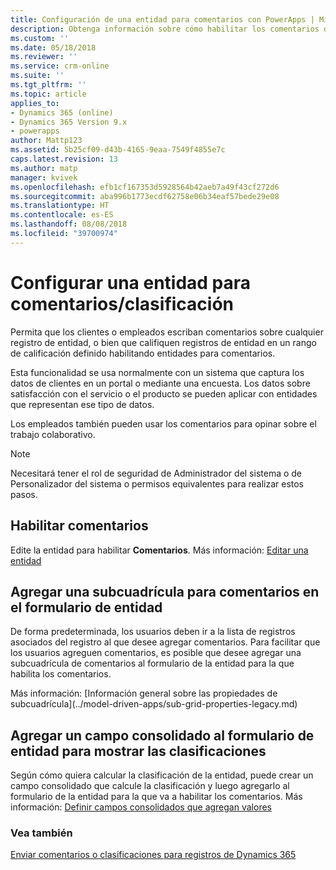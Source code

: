 ```yaml
---
title: Configuración de una entidad para comentarios con PowerApps | Microsoft Docs
description: Obtenga información sobre cómo habilitar los comentarios de una entidad.
ms.custom: ''
ms.date: 05/18/2018
ms.reviewer: ''
ms.service: crm-online
ms.suite: ''
ms.tgt_pltfrm: ''
ms.topic: article
applies_to:
- Dynamics 365 (online)
- Dynamics 365 Version 9.x
- powerapps
author: Mattp123
ms.assetid: 5b25cf09-d43b-4165-9eaa-7549f4855e7c
caps.latest.revision: 13
ms.author: matp
manager: kvivek
ms.openlocfilehash: efb1cf167353d5928564b42aeb7a49f43cf272d6
ms.sourcegitcommit: aba996b1773ecdf62758e06b34eaf57bede29e08
ms.translationtype: HT
ms.contentlocale: es-ES
ms.lasthandoff: 08/08/2018
ms.locfileid: "39700974"
---
```

# <a name="configure-an-entity-for-feedbackratings"></a>Configurar una entidad para comentarios/clasificación

Permita que los clientes o empleados escriban comentarios sobre cualquier registro de entidad, o bien que califiquen registros de entidad en un rango de calificación definido habilitando entidades para comentarios.  

Esta funcionalidad se usa normalmente con un sistema que captura los datos de clientes en un portal o mediante una encuesta. Los datos sobre satisfacción con el servicio o el producto se pueden aplicar con entidades que representan ese tipo de datos.

Los empleados también pueden usar los comentarios para opinar sobre el trabajo colaborativo.

> [!NOTE]
> Necesitará tener el rol de seguridad de Administrador del sistema o de Personalizador del sistema o permisos equivalentes para realizar estos pasos.
  
## <a name="enable-feedback"></a>Habilitar comentarios  
  
Edite la entidad para habilitar **Comentarios**. Más información: [Editar una entidad](edit-entities.md)
  
## <a name="add-a-subgrid-for-feedback-on-the-entity-form"></a>Agregar una subcuadrícula para comentarios en el formulario de entidad  

De forma predeterminada, los usuarios deben ir a la lista de registros asociados del registro al que desee agregar comentarios. Para facilitar que los usuarios agreguen comentarios, es posible que desee agregar una subcuadrícula de comentarios al formulario de la entidad para la que habilita los comentarios.  

<!-- This is the closest I could find to a topic about adding an subgrid to a form. --> Más información: [Información general sobre las propiedades de subcuadrícula](../model-driven-apps/sub-grid-properties-legacy.md)

## <a name="add-a-rollup-field--to-the-entity-form-to-show-the-ratings"></a>Agregar un campo consolidado al formulario de entidad para mostrar las clasificaciones  

Según cómo quiera calcular la clasificación de la entidad, puede crear un campo consolidado que calcule la clasificación y luego agregarlo al formulario de la entidad para la que va a habilitar los comentarios. Más información: [Definir campos consolidados que agregan valores](define-rollup-fields.md)
  
### <a name="see-also"></a>Vea también  
 [Enviar comentarios o clasificaciones para registros de Dynamics 365](/dynamics365/customer-engagement/basics/submit-feedback-ratings)
